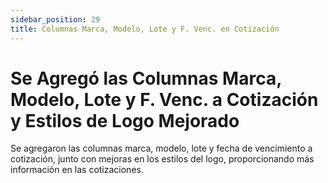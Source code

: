 ```yaml
---
sidebar_position: 29
title: Columnas Marca, Modelo, Lote y F. Venc. en Cotización
---
```


# Se Agregó las Columnas Marca, Modelo, Lote y F. Venc. a Cotización y Estilos de Logo Mejorado

Se agregaron las columnas marca, modelo, lote y fecha de vencimiento a cotización, junto con mejoras en los estilos del logo, proporcionando más información en las cotizaciones.
